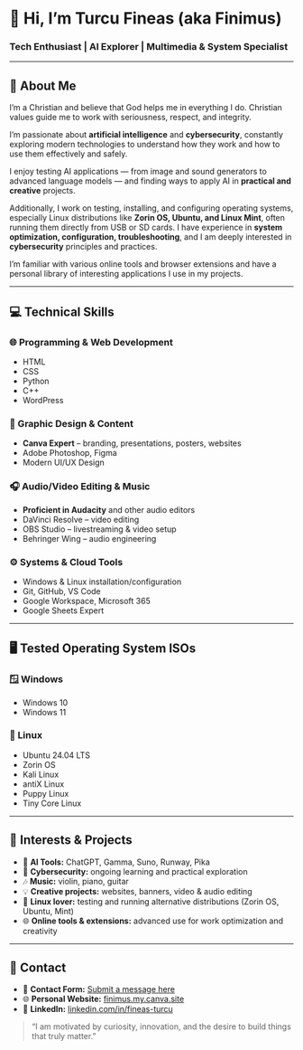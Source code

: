 # 👋 Hi, I’m Turcu Fineas (aka **Finimus**)  
### Tech Enthusiast | AI Explorer | Multimedia & System Specialist

---

## 🧠 About Me

I’m a Christian and believe that God helps me in everything I do. Christian values guide me to work with seriousness, respect, and integrity.

I’m passionate about **artificial intelligence** and **cybersecurity**, constantly exploring modern technologies to understand how they work and how to use them effectively and safely.

I enjoy testing AI applications — from image and sound generators to advanced language models — and finding ways to apply AI in **practical and creative** projects.

Additionally, I work on testing, installing, and configuring operating systems, especially Linux distributions like **Zorin OS, Ubuntu, and Linux Mint**, often running them directly from USB or SD cards. I have experience in **system optimization, configuration, troubleshooting**, and I am deeply interested in **cybersecurity** principles and practices.

I’m familiar with various online tools and browser extensions and have a personal library of interesting applications I use in my projects.

---

## 💻 Technical Skills

### 🌐 Programming & Web Development
- HTML  
- CSS  
- Python  
- C++  
- WordPress

### 🎨 Graphic Design & Content
- **Canva Expert** – branding, presentations, posters, websites  
- Adobe Photoshop, Figma  
- Modern UI/UX Design

### 🎧 Audio/Video Editing & Music
- **Proficient in Audacity** and other audio editors  
- DaVinci Resolve – video editing  
- OBS Studio – livestreaming & video setup  
- Behringer Wing – audio engineering

### ⚙️ Systems & Cloud Tools
- Windows & Linux installation/configuration  
- Git, GitHub, VS Code  
- Google Workspace, Microsoft 365  
- Google Sheets Expert

---

## 🖥️ Tested Operating System ISOs

### 🪟 Windows  
- Windows 10  
- Windows 11  

### 🐧 Linux  
- Ubuntu 24.04 LTS  
- Zorin OS  
- Kali Linux  
- antiX Linux  
- Puppy Linux  
- Tiny Core Linux  

---

## 🎯 Interests & Projects

- 🧠 **AI Tools:** ChatGPT, Gamma, Suno, Runway, Pika  
- 🔐 **Cybersecurity:** ongoing learning and practical exploration  
- 🎶 **Music:** violin, piano, guitar  
- 💡 **Creative projects:** websites, banners, video & audio editing  
- 🐧 **Linux lover:** testing and running alternative distributions (Zorin OS, Ubuntu, Mint)  
- 🌐 **Online tools & extensions:** advanced use for work optimization and creativity

---
## 🔗 Contact

- 📝 **Contact Form:** [Submit a message here](https://docs.google.com/forms/d/e/1FAIpQLScTVZnfxh5zKnps91A_02shSkZhTl8uWUhkjfFSEDl_67W2Uw/viewform?usp=header)  
- 🌐 **Personal Website:** [finimus.my.canva.site](https://finimus.my.canva.site/)  
- 🔗 **LinkedIn:** [linkedin.com/in/fineas-turcu](https://www.linkedin.com/in/fineas-turcu-047a51333/?originalSubdomain=ro)  

> “I am motivated by curiosity, innovation, and the desire to build things that truly matter.”